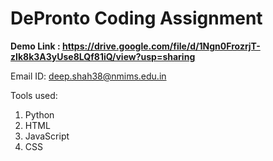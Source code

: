 # DePronto Coding Assignment
<b>Demo Link : https://drive.google.com/file/d/1Ngn0FrozrjT-zIk8k3A3yUse8LQf81iQ/view?usp=sharing</b>
 
 Email ID: deep.shah38@nmims.edu.in
 
 Tools used:
 1. Python
 2. HTML
 3. JavaScript
 4. CSS

